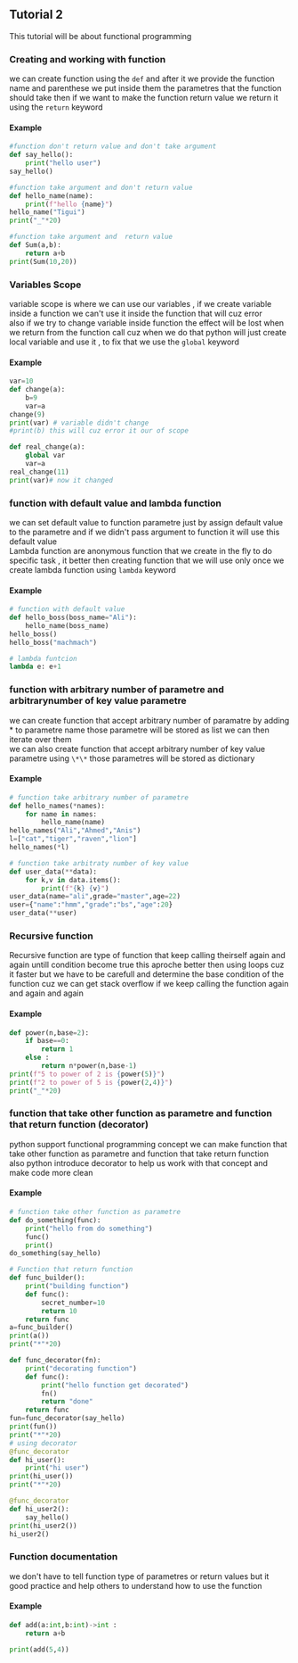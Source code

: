 ## Tutorial 2
This tutorial will be about functional programming

### Creating and working with function
we can create function using the `def` and after it we provide the function name and parenthese we put inside them the parametres that the function should take then if we want to make the function return value we return it using the `return` keyword
#### Example 
```Python
#function don't return value and don't take argument
def say_hello():
    print("hello user")
say_hello()

#function take argument and don't return value
def hello_name(name):
    print(f"hello {name}")
hello_name("Tigui")
print("_"*20)

#function take argument and  return value
def Sum(a,b):
    return a+b
print(Sum(10,20))
```

### Variables Scope
variable scope is where we can use our variables , if we create variable inside a function we can't use it inside the function that will cuz error   
also if we try to change variable inside function the effect will be lost when we return from the function call cuz when we do that python will just create local variable and use it , to fix that we use the `global` keyword
#### Example 
```Python
var=10
def change(a):
    b=9
    var=a
change(9)
print(var) # variable didn't change
#print(b) this will cuz error it our of scope

def real_change(a):
    global var
    var=a
real_change(11)
print(var)# now it changed
```

### function with default value and lambda function
we can set default value to function parametre just by assign default value to the parametre and if we didn't pass argument to function it will use this default value  
Lambda function are anonymous function that we create in the fly to do specific task , it better then creating function that we will use only once we create lambda function using `lambda` keyword
#### Example 
```Python
# function with default value
def hello_boss(boss_name="Ali"):
    hello_name(boss_name)
hello_boss()
hello_boss("machmach")

# lambda funtcion
lambda e: e+1
``` 

### function with arbitrary number of parametre and arbitrarynumber of key value parametre
we can create function that accept arbitrary number of paramatre by adding * to parametre name those parametre will be stored as list we can then iterate over them  
we can also create function that accept arbitrary number of key value parametre using `\*\*` those parametres will be stored as dictionary
#### Example 
```Python
# function take arbitrary number of parametre
def hello_names(*names):
    for name in names:
        hello_name(name)
hello_names("Ali","Ahmed","Anis")
l=["cat","tiger","raven","lion"]
hello_names(*l)

# function take arbitraty number of key value
def user_data(**data):
    for k,v in data.items():
        print(f"{k} {v}")
user_data(name="ali",grade="master",age=22)
user={"name":"hmm","grade":"bs","age":20}
user_data(**user)
```

### Recursive function
Recursive function are type of function that keep calling theirself again and again untill condition  become true this aproche better then using loops cuz it faster but we have to be carefull and determine the base condition of the function cuz we can get stack overflow if we keep calling the function again and again and again 
#### Example
```Python
def power(n,base=2):
    if base==0:
        return 1
    else :
        return n*power(n,base-1)
print(f"5 to power of 2 is {power(5)}")
print(f"2 to power of 5 is {power(2,4)}")
print("_"*20)
```
### function that take other function as parametre and function that return function (decorator)
python support functional programming concept we can make function that take other function as parametre and function that take return function  
also python introduce decorator to help us work with that concept and make code more clean 
#### Example 
```Python
# function take other function as parametre
def do_something(func):
    print("hello from do something")
    func()
    print()
do_something(say_hello)

# Function that return function
def func_builder():
    print("building function")
    def func():
        secret_number=10
        return 10
    return func
a=func_builder()
print(a())
print("*"*20)

def func_decorator(fn):
    print("decorating function")
    def func():
        print("hello function get decorated")
        fn()
        return "done"
    return func
fun=func_decorator(say_hello)
print(fun())
print("*"*20)
# using decorator
@func_decorator
def hi_user():
    print("hi user")
print(hi_user())
print("*"*20)

@func_decorator
def hi_user2():
    say_hello()
print(hi_user2())
hi_user2()
```
### Function documentation 
we don't have to tell function type of parametres or return values but it good practice and help others to understand how to use the function 
#### Example
```Python
def add(a:int,b:int)->int :
    return a+b

print(add(5,4))
```